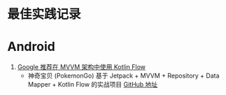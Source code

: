 # 最佳实践记录

# Android

1. [Google 推荐在 MVVM 架构中使用 Kotlin Flow](https://juejin.im/post/5f153adff265da22fb287e6e)
   - 神奇宝贝 (PokemonGo) 基于 Jetpack + MVVM + Repository + Data Mapper + Kotlin Flow 的实战项目 [GitHub 地址](https://github.com/hi-dhl/PokemonGo)